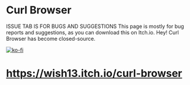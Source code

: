 # Curl Browser #
ISSUE TAB IS FOR BUGS AND SUGGESTIONS 
This page is mostly for bug reports and suggestions, as you can download this on Itch.io.
Hey! Curl Browser has become closed-source.

[![ko-fi](https://ko-fi.com/img/githubbutton_sm.svg)](https://ko-fi.com/H2H8GIJFF)
# https://wish13.itch.io/curl-browser #
